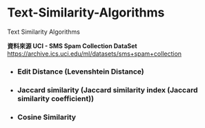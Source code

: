 # Text-Similarity-Algorithms
Text Similarity Algorithms

**資料來源  UCI - SMS Spam Collection DataSet**
https://archive.ics.uci.edu/ml/datasets/sms+spam+collection



* ### Edit Distance (Levenshtein Distance)

* ### Jaccard similarity (Jaccard similarity index (Jaccard similarity coefficient))

* ### Cosine Similarity



